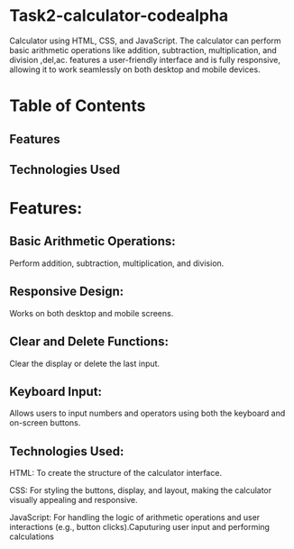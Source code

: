 # Task2-calculator-codealpha
 Calculator using HTML, CSS, and JavaScript. The calculator can perform basic arithmetic operations like addition, subtraction, multiplication, and division ,del,ac.
 features a user-friendly interface and is fully responsive, allowing it to work seamlessly on both desktop and mobile devices.

# Table of Contents
## Features
## Technologies Used

# Features:
## Basic Arithmetic Operations:
Perform addition, subtraction, multiplication, and division.
## Responsive Design:
Works on both desktop and mobile screens.
## Clear and Delete Functions:
Clear the display or delete the last input.
## Keyboard Input:
Allows users to input numbers and operators using both the keyboard and on-screen buttons.
## Technologies Used:
 HTML: To create the structure of the calculator interface.
 
CSS: For styling the buttons, display, and layout, making the calculator visually appealing and responsive.

JavaScript: For handling the logic of arithmetic operations and user interactions (e.g., button clicks).Caputuring user input and performing calculations
